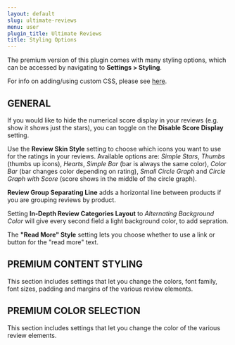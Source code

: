 ```yaml
---
layout: default
slug: ultimate-reviews
menu: user
plugin_title: Ultimate Reviews
title: Styling Options
---
```

The premium version of this plugin comes with many styling options, which can be accessed by navigating to **Settings > Styling**.

For info on adding/using custom CSS, please see [here](css). 

## GENERAL

If you would like to hide the numerical score display in your reviews (e.g. show it shows just the stars), you can toggle on the **Disable Score Display** setting.

Use the **Review Skin Style** setting to choose which icons you want to use for the ratings in your reviews. Available options are: *Simple Stars*, *Thumbs* (thumbs up icons), *Hearts*, *Simple Bar* (bar is always the same color), *Color Bar* (bar changes color depending on rating), *Small Circle Graph* and *Circle Graph with Score* (score shows in the middle of the circle graph).

**Review Group Separating Line** adds a horizontal line between products if you are grouping reviews by product.

Setting **In-Depth Review Categories Layout** to *Alternating Background Color* will give every second field a light background color, to add sepration.

The **"Read More" Style** setting lets you choose whether to use a link or button for the "read more" text.

## PREMIUM CONTENT STYLING

This section includes settings that let you change the colors, font family, font sizes, padding and margins of the various review elements.

## PREMIUM COLOR SELECTION

This section includes settings that let you change the color of the various review elements.